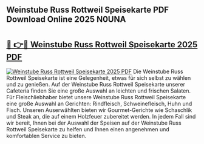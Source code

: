 ## Weinstube Russ Rottweil Speisekarte PDF Download Online 2025 N0UNA

# <h2><a href="http://gc8u5uu.nevu.top/?p=Weinstube+Russ+Rottweil+Speisekarte">🔗 👉🔴 Weinstube Russ Rottweil Speisekarte 2025 PDF</a></h2>

[![Weinstube Russ Rottweil Speisekarte 2025 PDF](https://i.imgur.com/dBaPXMq.png)](http://gc8u5uu.nevu.top/?p=Weinstube+Russ+Rottweil+Speisekarte)
Die Weinstube Russ Rottweil Speisekarte ist eine Gelegenheit, etwas für sich selbst zu wählen und zu genießen. Auf der Weinstube Russ Rottweil Speisekarte unserer Cafeteria finden Sie eine große Auswahl an leichten und frischen Salaten. Für Fleischliebhaber bietet unsere Weinstube Russ Rottweil Speisekarte eine große Auswahl an Gerichten: Rindfleisch, Schweinefleisch, Huhn und Fisch. Unseren Auserwählten bieten wir Gourmet-Gerichte wie Schaschlik und Steak an, die auf einem Holzfeuer zubereitet werden. In jedem Fall sind wir bereit, Ihnen bei der Auswahl der Speisen auf der Weinstube Russ Rottweil Speisekarte zu helfen und Ihnen einen angenehmen und komfortablen Service zu bieten.
